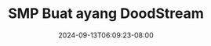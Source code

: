 --- 
title: "SMP Buat ayang  DoodStream"
description: "download bokep SMP Buat ayang  DoodStream simontox full terbaru"
date: 2024-09-13T06:09:23-08:00
file_code: "0il2qowhbrx1"
draft: false
cover: "z4ta2vxbwya9o1tz.jpg"
tags: ["SMP", "Buat", "ayang", "DoodStream", "bokep-indo", "bokep-viral", "bokep-ig"]
length: 186
fld_id: "1398013"
foldername: "ABG SMP"
categories: ["ABG SMP"]
views: 89
---